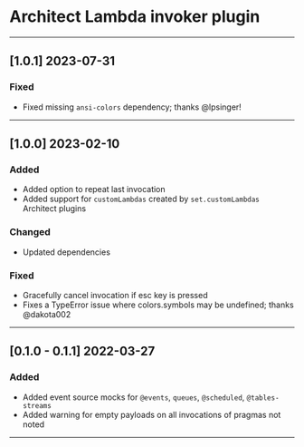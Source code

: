 # Architect Lambda invoker plugin

---

## [1.0.1] 2023-07-31

### Fixed

- Fixed missing `ansi-colors` dependency; thanks @lpsinger!

---

## [1.0.0] 2023-02-10

### Added

- Added option to repeat last invocation
- Added support for `customLambdas` created by `set.customLambdas` Architect plugins


### Changed

- Updated dependencies


### Fixed

- Gracefully cancel invocation if esc key is pressed
- Fixes a TypeError issue where colors.symbols may be undefined; thanks @dakota002

---

## [0.1.0 - 0.1.1] 2022-03-27

### Added

- Added event source mocks for `@events`, `queues`, `@scheduled`, `@tables-streams`
- Added warning for empty payloads on all invocations of pragmas not noted

---
